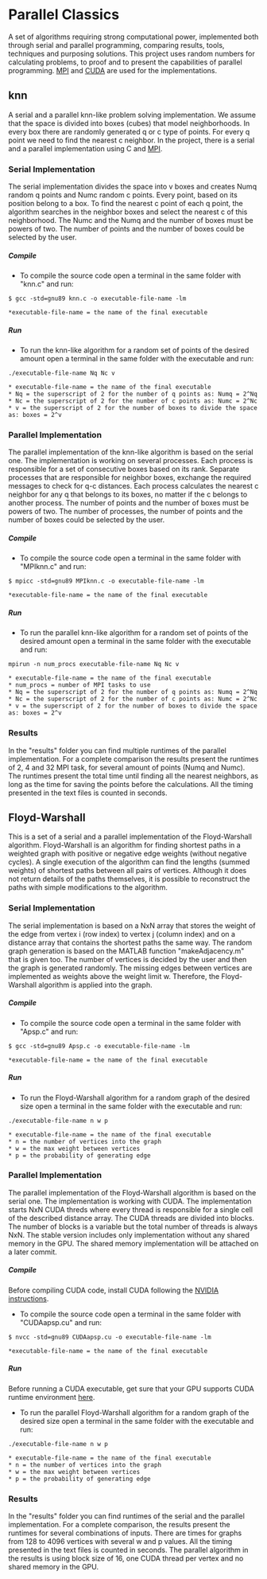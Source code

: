 

# Parallel Classics
A set of algorithms requiring strong computational power, implemented both through serial and parallel programming, comparing results, tools, techniques and purposing solutions. This project uses random numbers for calculating problems, to proof and to present the capabilities of parallel programming. [MPI](https://www.open-mpi.org/) and [CUDA](https://developer.nvidia.com/cuda-zone) are used for the implementations.


## knn
A serial and a parallel knn-like problem solving implementation. We assume that the space is divided into boxes (cubes) that model neighborhoods. In every box there are randomly generated q or c type of points. For every q point we need to find the nearest c neighbor. In the project, there is a serial and a parallel implementation using C and [MPI](https://www.open-mpi.org/).

### Serial Implementation
The serial implementation divides the space into v boxes and creates Numq random q points and Numc random c points. Every point, based on its position belong to a box. To find the nearest c point of each q point, the algorithm searches in the neighbor boxes and select the nearest c of this neighborhood. The Numc and the Numq and the number of boxes must be powers of two. The number of points and the number of boxes could be selected by the user.

##### Compile
- To compile the source code open a terminal in the same folder with "knn.c" and run:

```$ gcc -std=gnu89 knn.c -o executable-file-name -lm```

	*executable-file-name = the name of the final executable

##### Run
- To run the knn-like algorithm for a random set of points of the desired amount open a terminal in the same folder with the executable and run:

```./executable-file-name Nq Nc v```
	
	* executable-file-name = the name of the final executable
	* Nq = the superscript of 2 for the number of q points as: Numq = 2^Nq
	* Nc = the superscript of 2 for the number of c points as: Numc = 2^Nc
	* v = the superscript of 2 for the number of boxes to divide the space as: boxes = 2^v


### Parallel Implementation
The parallel implementation of the knn-like algorithm is based on the serial one. The implementation is working on several processes. Each process is responsible for a set of consecutive boxes based on its rank. Separate processes that are responsible for neighbor boxes, exchange the required messages to check for q-c distances. Each process calculates the nearest c neighbor for any q that belongs to its boxes, no matter if the c belongs to another process. The number of points and the number of boxes must be powers of two. The number of processes, the number of points and the number of boxes could be selected by the user.
 
##### Compile
- To compile the source code open a terminal in the same folder with "MPIknn.c" and run:

```$ mpicc -std=gnu89 MPIknn.c -o executable-file-name -lm```

	*executable-file-name = the name of the final executable

##### Run
- To run the parallel knn-like algorithm for a random set of points of the desired amount open a terminal in the same folder with the executable and run:

```mpirun -n num_procs executable-file-name Nq Nc v```
	
	* executable-file-name = the name of the final executable
	* num_procs = number of MPI tasks to use
	* Nq = the superscript of 2 for the number of q points as: Numq = 2^Nq
	* Nc = the superscript of 2 for the number of c points as: Numc = 2^Nc
	* v = the superscript of 2 for the number of boxes to divide the space as: boxes = 2^v


### Results
In the "results" folder you can find multiple runtimes of the parallel implementation. For a complete comparison the results present the runtimes of 2, 4 and 32 MPI task, for several amount of points (Numq and Numc). The runtimes present the total time until finding all the nearest neighbors, as long as the time for saving the points before the calculations. All the timing presented in the text files is counted in seconds.


## Floyd-Warshall
This is a set of a serial and a parallel implementation of the Floyd-Warshall algorithm. Floyd-Warshall is an algorithm for finding shortest paths in a weighted graph with positive or negative edge weights (without negative cycles). A single execution of the algorithm can find the lengths (summed weights) of shortest paths between all pairs of vertices. Although it does not return details of the paths themselves, it is possible to reconstruct the paths with simple modifications to the algorithm.

### Serial Implementation
The serial implementation is based on a NxN array that stores the weight of the edge from vertex i (row index) to vertex j (column index) and on a distance array that contains the shortest paths the same way. The random graph generation is based on the MATLAB function "makeAdjacency.m" that is given too. The number of vertices is decided by the user and then the graph is generated randomly. The missing edges between vertices are implemented as weights above the weight limit w. Therefore, the Floyd-Warshall algorithm is applied into the graph.


##### Compile
- To compile the source code open a terminal in the same folder with "Apsp.c" and run:

```$ gcc -std=gnu89 Apsp.c -o executable-file-name -lm```

	*executable-file-name = the name of the final executable

##### Run
- To run the Floyd-Warshall algorithm for a random graph of the desired size open a terminal in the same folder with the executable and run:

```./executable-file-name n w p```
	
	* executable-file-name = the name of the final executable
	* n = the number of vertices into the graph
	* w = the max weight between vertices
	* p = the probability of generating edge


### Parallel Implementation
The parallel implementation of the Floyd-Warshall algorithm is based on the serial one. The implementation is working with CUDA. The implementation starts NxN CUDA threds where every thread is responsible for a single cell of the described distance array. The CUDA threads are divided into blocks. The number of blocks is a variable but the total number of threads is always NxN. The stable version includes only implementation without any shared memory in the GPU. The shared memory implementation will be attached on a later commit.
 
##### Compile
Before compiling CUDA code, install CUDA following the [NVIDIA instructions](https://docs.nvidia.com/cuda/cuda-installation-guide-linux/index.html).
- To compile the source code open a terminal in the same folder with "CUDAapsp.cu" and run:

```$ nvcc -std=gnu89 CUDAapsp.cu -o executable-file-name -lm```

	*executable-file-name = the name of the final executable

##### Run
Before running a CUDA executable, get sure that your GPU supports CUDA runtime environment [here](https://developer.nvidia.com/cuda-gpus).
- To run the parallel Floyd-Warshall algorithm for a random graph of the desired size open a terminal in the same folder with the executable and run:

```./executable-file-name n w p```
	
	* executable-file-name = the name of the final executable
	* n = the number of vertices into the graph
	* w = the max weight between vertices
	* p = the probability of generating edge


### Results
In the "results" folder you can find runtimes of the serial and the parallel implementation. For a complete comparison, the results present the runtimes for several combinations of inputs. There are times for graphs from 128 to 4096 vertices with several w and p values. All the timing presented in the text files is counted in seconds. The parallel algorithm in the results is using block size of 16, one CUDA thread per vertex and no shared memory in the GPU.
